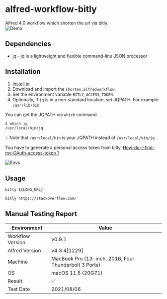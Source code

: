 # alfred-workflow-bitly
Alfred 4.0 workflow which shorten the url via bitly.  
![Demo](https://github.com/GimmyHchs/workflow-bitly/blob/master/screenshots/demo.gif)


## Dependencies
- jq - jq is a lightweight and flexible command-line JSON processor


## Installation

1. [Install jq](https://stedolan.github.io/jq/download/)
2. Download and import the `shorten.alfredworkflow`.
3. Set the environment variable `BITLY_ACCESS_TOKEN`.
4. Optionally, if `jq` is in a non-standard location, set JQPATH. For example: `/usr/lib/bin`.

You can get the JQPATH via `which` command.
```sh
$ which jq
/usr/local/bin/jq
```
:bulb: Note that `/usr/local/bin` is your JQPATH instead of `/usr/local/bin/jq`


You have to generate a personal access token from bitly.
[How-do-I-find-my-OAuth-access-token ?](https://support.bitly.com/hc/en-us/articles/230647907-How-do-I-find-my-OAuth-access-token-)

![Envs](https://github.com/GimmyHchs/workflow-bitly/blob/master/screenshots/envs.png)

## Usage

`bitly ${LONG_URL}`

```
bitly https://stackoverflow.com/
```


## Manual Testing Report

| Environment      | Value                                                 |
| ---------------- | ----------------------------------------------------- |
| Workflow Version | v0.9.1                                                |
| Alfred Version   | v4.3.4[1229]                                          |
| Machine          | MacBook Pro (13-inch, 2016, Four Thunderbolt 3 Ports) |
| OS               | macOS 11.5 (20G71)                                    |
| Result           | :white_check_mark:                                    |
| Test Date        | 2021/08/06                                            |

